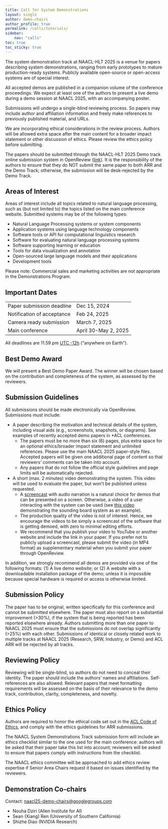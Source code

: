 ```yaml
---
title: Call for System Demonstrations
layout: single
author: demo-chairs
author_profile: true
permalink: /calls/tutorials/
sidebar:
    nav: "calls"
toc: true
toc_sticky: true
---
```


The system demonstration track at NAACL-HLT 2025 is a venue for papers describing system demonstrations, ranging from early prototypes to mature production-ready systems. Publicly available open-source or open-access systems are of special interest.

All accepted demos are published in a companion volume of the conference proceedings. We expect at least one of the authors to present a live demo during a demo session at NAACL 2025, with an accompanying poster.

Submissions will undergo a single-blind reviewing process. So papers may include author and affiliation information and freely make references to previously published material, and URLs.

We are incorporating ethical considerations in the review process. Authors will be allowed extra space after the main content for a broader impact statement or other discussion of ethics. Please review the ethics policy before submitting.

The papers should be submitted through the NAACL-HLT 2025 Demo track online submission system in OpenReview ([link](https://openreview.net/group?id=aclweb.org/NAACL/2025/Demo_Track#tab-your-consoles)). It is the responsibility of the authors to ensure that they do NOT submit the same paper to both ARR and the Demo Track; otherwise, the submission will be desk-rejected by the Demo Track.


## Areas of Interest

Areas of interest include all topics related to natural language processing, such as (but not limited to) the topics listed on the main conference website. Submitted systems may be of the following types:

* Natural Language Processing systems or system components
* Application systems using language technology components
* Software tools or API for computational linguistics research
* Software for evaluating natural language processing systems
* Software supporting learning or education
* Tools for data visualization and annotation
* Open-sourced large language models and their applications
* Development tools

Please note: Commercial sales and marketing activities are not appropriate in the Demonstrations Program.


## Important Dates

<table>
  <tr>
   <td>Paper submission deadline
   </td>
   <td>Dec 15, 2024
   </td>
  </tr>
  <tr>
   <td>Notification of acceptance
   </td>
   <td>Feb 24, 2025
   </td>
  </tr>
  <tr>
   <td>Camera ready submission
   </td>
   <td>March 7, 2025
   </td>
  </tr>
  <tr>
   <td>Main conference
   </td>
   <td>April 30-May 2, 2025
   </td>
  </tr>
</table>


All deadlines are 11.59 pm [UTC -12h](https://www.timeanddate.com/time/zone/timezone/utc-12) (“anywhere on Earth”).


## Best Demo Award

We will present a Best Demo Paper Award. The winner will be chosen based on the contribution and completeness of the system, as assessed by the reviewers.


## Submission Guidelines

All submissions should be made electronically via OpenReview. Submissions must include:

* A paper describing the motivation and technical details of the system, including visual aids (e.g., screenshots, snapshots, or diagrams). See examples of recently accepted demo papers in *ACL conferences.
    * The papers must be no more than six (6) pages, plus extra space for an optional ethics/broader impact statement and unlimited references. Please use the main NAACL 2025 paper-style files. Accepted papers will be given one additional page of content so that reviewers’ comments can be taken into account.
    * Any papers that do not follow the official style guidelines and page limits will be automatically rejected.
* A short (max. 2 minutes) video demonstrating the system. This video will be used to evaluate the paper, but won’t be published unless requested.
    * A [screencast](https://en.wikipedia.org/wiki/Screencast) with audio narration is a natural choice for demos that can be presented on a screen. Otherwise, a video of a user interacting with the system can be used (see [this video](https://sounding-board.github.io/demo.html) demonstrating the sounding board system as an example).
    * The production quality of the video is not of interest. Hence, we encourage the videos to be simply a screencast of the software that is getting demoed, with zero to minimal editing efforts.
    * We recommend that you publish your video to YouTube or another website and include the link in your paper. If you prefer not to publicly upload a screencast, please submit the video (in MP4 format) as supplementary material when you submit your paper through OpenReview.

In addition, we strongly recommend all demos are provided via one of the following formats: (1) A live demo website; or (2) A website with a downloadable installation package of the demo; unless it is impossible because special hardware is required or access is otherwise limited.


## Submission Policy

The paper has to be original, written specifically for this conference and cannot be submitted elsewhere. The paper must also report on a substantial improvement (>30%), if the system that is being reported has been reported elsewhere already. Authors submitting more than one paper to NAACL 2025 must ensure that the submissions do not overlap significantly (>25%) with each other. Submissions of identical or closely related work to multiple tracks at NAACL 2025 (Research, SRW, Industry, or Demo) and ACL ARR will be rejected by all tracks.


## Reviewing Policy

Reviewing will be single-blind, so authors do not need to conceal their identity. The paper should include the authors’ names and affiliations. Self-references are also allowed. Relevant papers that meet formatting requirements will be assessed on the basis of their relevance to the demo track, contribution, clarity, completeness, and novelty.


## Ethics Policy

Authors are required to honor the ethical code set out in the [ACL Code of Ethics](https://www.aclweb.org/portal/content/acl-code-ethics), and comply with the ethics guidelines for ARR submissions.

The NAACL System Demonstrations Track submission form will include an ethics checklist similar to the one used for the main conference: authors will be asked that their paper take this list into account; reviewers will be asked to ensure that papers comply with instructions from the checklist.

The NAACL ethics committee will be approached to add ethics review expertise if Senior Area Chairs request it based on issues identified by the reviewers.


## Demonstration Co-chairs

Contact: [naacl25-demo-chairs@googlegroups.com](mailto:naacl25-demo-chairs@googlegroups.com)

* Nouha Dziri (Allen Institute for AI)
* Sean (Xiang) Ren (University of Southern California)
* Shizhe Diao (NVIDIA Research)